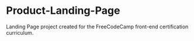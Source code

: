 # Product-Landing-Page
Landing Page project created for the FreeCodeCamp front-end certification curriculum.
